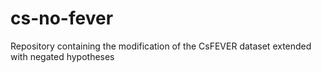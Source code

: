 # cs-no-fever
Repository containing the modification of the CsFEVER dataset extended with negated hypotheses
